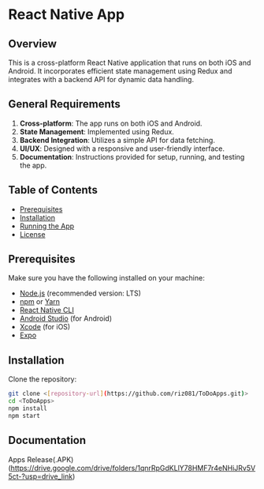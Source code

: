 # React Native App

## Overview

This is a cross-platform React Native application that runs on both iOS and Android. It incorporates efficient state management using Redux and integrates with a backend API for dynamic data handling.

## General Requirements

1. **Cross-platform**: The app runs on both iOS and Android.
2. **State Management**: Implemented using Redux.
3. **Backend Integration**: Utilizes a simple API for data fetching.
4. **UI/UX**: Designed with a responsive and user-friendly interface.
5. **Documentation**: Instructions provided for setup, running, and testing the app.

## Table of Contents

- [Prerequisites](#prerequisites)
- [Installation](#installation)
- [Running the App](#running-the-app)
- [License](#license)

## Prerequisites

Make sure you have the following installed on your machine:

- [Node.js](https://nodejs.org/) (recommended version: LTS)
- [npm](https://www.npmjs.com/) or [Yarn](https://yarnpkg.com/)
- [React Native CLI](https://reactnative.dev/docs/environment-setup)
- [Android Studio](https://developer.android.com/studio) (for Android)
- [Xcode](https://developer.apple.com/xcode/) (for iOS)
- [Expo](https://docs.expo.dev/)

## Installation
Clone the repository:
   ```bash
   git clone <[repository-url](https://github.com/riz081/ToDoApps.git)>
   cd <ToDoApps>
   npm install
   npm start
```

## Documentation

Apps Release(.APK) (https://drive.google.com/drive/folders/1qnrRpGdKLlY78HMF7r4eNHiJRv5V5ct-?usp=drive_link)
